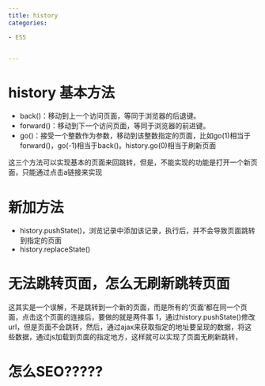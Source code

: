 ```yaml
---
title: history
categories: 

- ES5


---
```



# history 基本方法
- back()：移动到上一个访问页面，等同于浏览器的后退键。
- forward()：移动到下一个访问页面，等同于浏览器的前进键。
- go()：接受一个整数作为参数，移动到该整数指定的页面，比如go(1)相当于forward()，go(-1)相当于back()。history.go(0)相当于刷新页面

这三个方法可以实现基本的页面来回跳转，但是，不能实现的功能是打开一个新页面，只能通过点击a链接来实现
# 新加方法
- history.pushState()，浏览记录中添加该记录，执行后，并不会导致页面跳转到指定的页面
- history.replaceState()

# 无法跳转页面，怎么无刷新跳转页面
这其实是一个误解，不是跳转到一个新的页面，而是所有的‘页面’都在同一个页面，点击这个页面的连接后，要做的就是两件事
1，通过history.pushState()修改url，但是页面不会跳转，然后，通过ajax来获取指定的地址要呈现的数据，将这些数据，通过js加载到页面的指定地方，这样就可以实现了页面无刷新跳转，


# 怎么SEO?????
